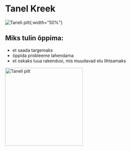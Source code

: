 # Tanel Kreek
![Taneli pilt](https://www.luge.ee/tanel.jpg){:width="50%"}
## Miks tulin õppima:
- et saada targemaks
- õppida probleeme lahendama
- et oskaks luua rakendusi, mis muudavad elu lihtsamaks 
<img src="https://www.luge.ee/tanel.jpg" alt="Taneli pilt" width="250"/>
